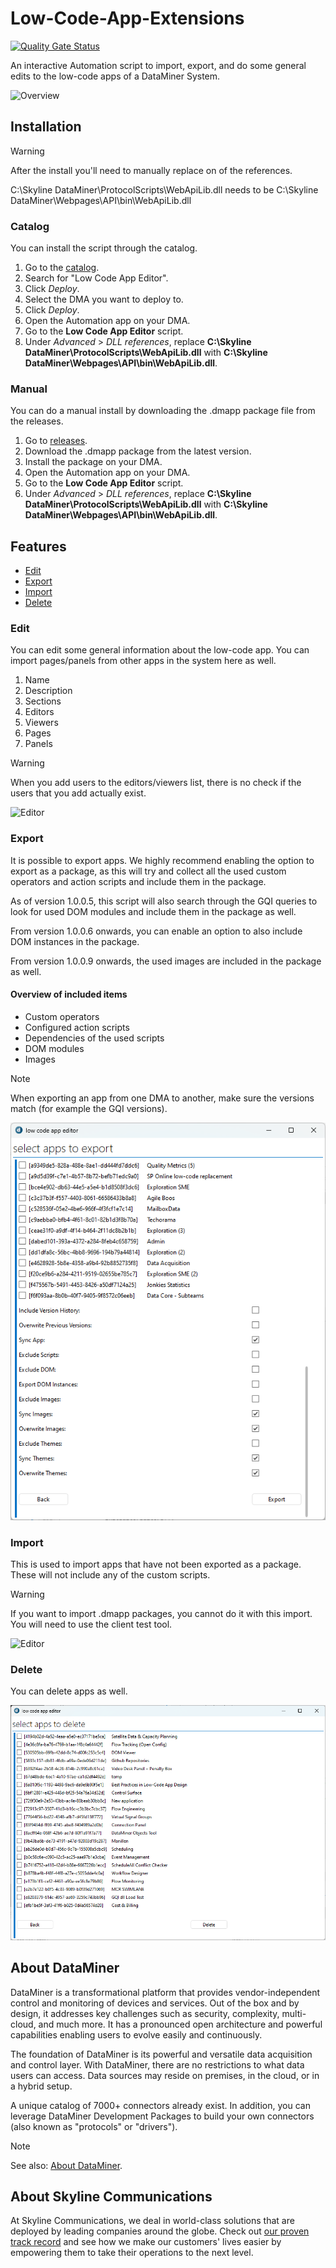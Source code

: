# Low-Code-App-Extensions

[![Quality Gate Status](https://sonarcloud.io/api/project_badges/measure?project=SkylineCommunications_Low-Code-App-Extensions&metric=alert_status)](https://sonarcloud.io/summary/new_code?id=SkylineCommunications_Low-Code-App-Extensions)

An interactive Automation script to import, export, and do some general edits to the low-code apps of a DataMiner System.

![Overview](Documentation/LCAEditor_1_0_0_8.gif)

## Installation

> [!WARNING]
> After the install you'll need to manually replace on of the references.
>
> C:\Skyline DataMiner\ProtocolScripts\WebApiLib.dll needs to be C:\Skyline DataMiner\Webpages\API\bin\WebApiLib.dll

### Catalog 
You can install the script through the catalog. 
1. Go to the [catalog](https://catalog.dataminer.services/).
1. Search for "Low Code App Editor".
1. Click *Deploy*.
1. Select the DMA you want to deploy to.
1. Click *Deploy*.
1. Open the Automation app on your DMA.
1. Go to the **Low Code App Editor** script.
1. Under *Advanced* > *DLL references*, replace **C:\Skyline DataMiner\ProtocolScripts\WebApiLib.dll** with **C:\Skyline DataMiner\Webpages\API\bin\WebApiLib.dll**.

### Manual
You can do a manual install by downloading the .dmapp package file from the releases.
1. Go to [releases](https://github.com/SkylineCommunications/Low-Code-App-Extensions/releases).
1. Download the .dmapp package from the latest version.
1. Install the package on your DMA.
1. Open the Automation app on your DMA.
1. Go to the **Low Code App Editor** script.
1. Under *Advanced* > *DLL references*, replace **C:\Skyline DataMiner\ProtocolScripts\WebApiLib.dll** with **C:\Skyline DataMiner\Webpages\API\bin\WebApiLib.dll**.

## Features

- [Edit](#edit)
- [Export](#export)
- [Import](#import)
- [Delete](#delete)

### Edit
You can edit some general information about the low-code app. You can import pages/panels from other apps in the system here as well.
1. Name
1. Description
1. Sections
1. Editors
1. Viewers
1. Pages
1. Panels

> [!WARNING]
> When you add users to the editors/viewers list, there is no check if the users that you add actually exist.
>

![Editor](Documentation/EditorDialog_1_0_0_8.gif)

### Export
It is possible to export apps. We highly recommend enabling the option to export as a package, as this will try and collect all the used custom operators and action scripts and include them in the package. 

As of version 1.0.0.5, this script will also search through the GQI queries to look for used DOM modules and include them in the package as well. 

From version 1.0.0.6 onwards, you can enable an option to also include DOM instances in the package.

From version 1.0.0.9 onwards, the used images are included in the package as well.

#### Overview of included items
 - Custom operators
 - Configured action scripts
 - Dependencies of the used scripts
 - DOM modules
 - Images

> [!NOTE]  
> When exporting an app from one DMA to another, make sure the versions match (for example the GQI versions).

![Editor](Documentation/ExportDialog.png)

### Import 
This is used to import apps that have not been exported as a package. These will not include any of the custom scripts.

> [!WARNING]
> If you want to import .dmapp packages, you cannot do it with this import. You will need to use the client test tool.

![Editor](Documentation/ImportDialog.png)

### Delete
You can delete apps as well.

![Editor](Documentation/DeleteDialog.png)

## About DataMiner

DataMiner is a transformational platform that provides vendor-independent control and monitoring of devices and services. 
Out of the box and by design, it addresses key challenges such as security, complexity, multi-cloud, and much more. 
It has a pronounced open architecture and powerful capabilities enabling users to evolve easily and continuously.

The foundation of DataMiner is its powerful and versatile data acquisition and control layer. 
With DataMiner, there are no restrictions to what data users can access. 
Data sources may reside on premises, in the cloud, or in a hybrid setup.

A unique catalog of 7000+ connectors already exist. 
In addition, you can leverage DataMiner Development Packages to build your own connectors (also known as "protocols" or "drivers").

> [!NOTE]
> See also: [About DataMiner](https://aka.dataminer.services/about-dataminer).

## About Skyline Communications

At Skyline Communications, we deal in world-class solutions that are deployed by leading companies around the globe. 
Check out [our proven track record](https://aka.dataminer.services/about-skyline) and see how we make our customers' lives easier by empowering them to take their operations to the next level.
